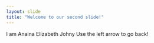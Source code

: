 ```yaml
---
layout: slide
title: "Welcome to our second slide!"
---
```

I am Anaina Elizabeth Johny
Use the left arrow to go back!
